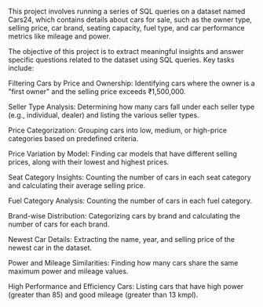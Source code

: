 This project involves running a series of SQL queries on a dataset named Cars24, which contains details about cars for sale, such as the owner type, selling price, car brand, seating capacity, fuel type, and car performance metrics like mileage and power.

The objective of this project is to extract meaningful insights and answer specific questions related to the dataset using SQL queries. Key tasks include:

Filtering Cars by Price and Ownership: Identifying cars where the owner is a "first owner" and the selling price exceeds ₹1,500,000.

Seller Type Analysis: Determining how many cars fall under each seller type (e.g., individual, dealer) and listing the various seller types.

Price Categorization: Grouping cars into low, medium, or high-price categories based on predefined criteria.

Price Variation by Model: Finding car models that have different selling prices, along with their lowest and highest prices.

Seat Category Insights: Counting the number of cars in each seat category and calculating their average selling price.

Fuel Category Analysis: Counting the number of cars in each fuel category.

Brand-wise Distribution: Categorizing cars by brand and calculating the number of cars for each brand.

Newest Car Details: Extracting the name, year, and selling price of the newest car in the dataset.

Power and Mileage Similarities: Finding how many cars share the same maximum power and mileage values.

High Performance and Efficiency Cars: Listing cars that have high power (greater than 85) and good mileage (greater than 13 kmpl).
